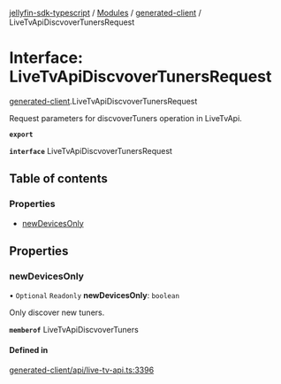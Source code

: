 [jellyfin-sdk-typescript](../README.md) / [Modules](../modules.md) / [generated-client](../modules/generated_client.md) / LiveTvApiDiscvoverTunersRequest

# Interface: LiveTvApiDiscvoverTunersRequest

[generated-client](../modules/generated_client.md).LiveTvApiDiscvoverTunersRequest

Request parameters for discvoverTuners operation in LiveTvApi.

**`export`**

**`interface`** LiveTvApiDiscvoverTunersRequest

## Table of contents

### Properties

- [newDevicesOnly](generated_client.LiveTvApiDiscvoverTunersRequest.md#newdevicesonly)

## Properties

### newDevicesOnly

• `Optional` `Readonly` **newDevicesOnly**: `boolean`

Only discover new tuners.

**`memberof`** LiveTvApiDiscvoverTuners

#### Defined in

[generated-client/api/live-tv-api.ts:3396](https://github.com/thornbill/jellyfin-sdk-typescript/blob/b0f5501/src/generated-client/api/live-tv-api.ts#L3396)
